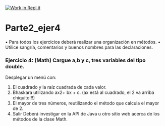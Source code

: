 [![Work in Repl.it](https://classroom.github.com/assets/work-in-replit-14baed9a392b3a25080506f3b7b6d57f295ec2978f6f33ec97e36a161684cbe9.svg)](https://classroom.github.com/online_ide?assignment_repo_id=4509634&assignment_repo_type=AssignmentRepo)
# Parte2_ejer4
•	Para todos los ejercicios deberá realizar una organización en métodos.
•	Utilice sangría, comentarios y buenos nombres para las declaraciones.

### Ejercicio 4: (Math) Cargue a,b y c, tres variables del tipo double. 
Desplegar un menú con:
1. El cuadrado y la raíz cuadrada de cada valor.
2. Bhaskara utilizando ax2+ bx + c.  (ax está al cuadrado, el 2 va arriba chiquito!!!)
3. El mayor de tres números, reutilizando el método que calcula el mayor de 2.
0. Salir
Deberá investigar en la API de Java u otro sitio web acerca de los métodos de la clase Math.



